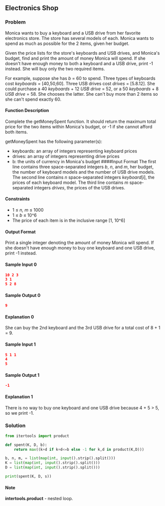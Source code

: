 ## Electronics Shop

### Problem
Monica wants to buy a keyboard and a USB drive from her favorite electronics store. 
The store has several models of each. Monica wants to spend as much as possible for the 2 items, given her budget.

Given the price lists for the store's keyboards and USB drives, and Monica's budget, find and print the amount of money Monica will spend. 
If she doesn't have enough money to both a keyboard and a USB drive, print -1 instead. She will buy only the two required items.

For example, suppose she has *b* = 60 to spend. Three types of keyboards cost *keyboards* = [40,50,60]. 
Three USB drives cost *drives* = [5.8.12]. 
She could purchase a 40 *keyboards* + 12 *USB drive* = 52, or a 50 *keyboards* + 8 *USB drive* = 58. She chooses the latter. 
She can't buy more than 2 items so she can't spend exactly 60.
#### Function Description
Complete the getMoneySpent function. 
It should return the maximum total price for the two items within Monica's budget, or -1 if she cannot afford both items.

getMoneySpent has the following parameter(s):
  * keyboards: an array of integers representing keyboard prices
  * drives: an array of integers representing drive prices
  * b: the units of currency in Monica's budget
####Input Format
The first line contains three space-separated integers *b*, *n*, and *m*, her budget, the number of keyboard models and the number of USB drive models. 
The second line contains *n* space-separated integers *keyboard*[*i*], the prices of each keyboard model. 
The third line contains *m* space-separated integers *drives*, the prices of the USB drives.
#### Constraints
  * 1 ≤ *n, m* ≤ 1000
  * 1 ≤ *b* ≤ 10^6
  * The price of each item is in the inclusive range [1, 10^6]
#### Output Format
Print a single integer denoting the amount of money Monica will spend. 
If she doesn't have enough money to buy one keyboard and one USB drive, print -1 instead.
#### Sample Input 0
```json
10 2 3
3 1
5 2 8
```
#### Sample Output 0
```json
9
```
#### Explanation 0
She can buy the 2nd keyboard and the 3rd USB drive for a total cost of 8 + 1 = 9.
#### Sample Input 1
```json
5 1 1
4
5
```
#### Sample Output 1
```json
-1
```
#### Explanation 1
There is no way to buy one keyboard and one USB drive because 4 + 5 > 5, so we print -1.
### Solution
```py
from itertools import product

def spent(K, D, b):
    return max((k+d if k+d<=b else -1 for k,d in product(K,D)))

b, n, m, = list(map(int, input().strip().split()))
K = list(map(int, input().strip().split()))
D = list(map(int, input().strip().split()))

print(spent(K, D, s))
```
#### Note
**intertools.product** - nested loop.

